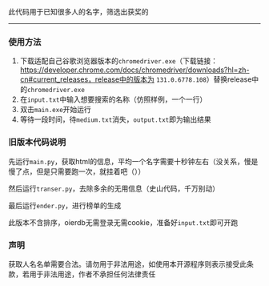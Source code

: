 此代码用于已知很多人的名字，筛选出获奖的

---

### 使用方法

1. 下载适配自己谷歌浏览器版本的`chromedriver.exe`（下载链接：https://developer.chrome.com/docs/chromedriver/downloads?hl=zh-cn#current_releases，release中的版本为 `131.0.6778.108`）替换release中的`chromedriver.exe`
2. 在`input.txt`中输入想要搜索的名称（仿照样例，一个一行）
3. 双击`main.exe`开始运行
4. 等待一段时间，待`medium.txt`消失，`output.txt`即为输出结果

### 旧版本代码说明

先运行`main.py`，获取html的信息，平均一个名字需要十秒钟左右（没关系，慢是慢了点，但是只需要跑一次，就挂着吧（））

然后运行`transer.py`，去除多余的无用信息（史山代码，千万别动）

最后运行`ender.py`，进行榜单的生成

此版本不含排序，oierdb无需登录无需cookie，准备好`input.txt`即可开跑

### 声明

获取人名名单需要合法。请勿用于非法用途，如使用本开源程序则表示接受此条款，若用于非法用途，作者不承担任何法律责任